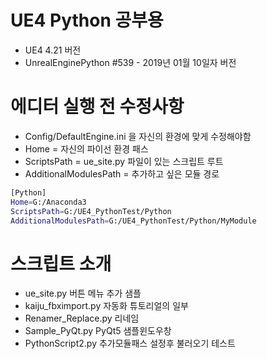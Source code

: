 # UE4 Python 공부용 
* UE4 4.21 버전 
* UnrealEnginePython #539 - 2019년 01월 10일자 버전


# 에디터 실행 전 수정사항
* Config/DefaultEngine.ini 을 자신의 환경에 맞게 수정해야함
* Home = 자신의 파이선 환경 패스
* ScriptsPath = ue_site.py 파일이 있는 스크립트 루트
* AdditionalModulesPath = 추가하고 싶은 모듈 경로

```sh
[Python]
Home=G:/Anaconda3
ScriptsPath=G:/UE4_PythonTest/Python
AdditionalModulesPath=G:/UE4_PythonTest/Python/MyModule
```

# 스크립트 소개
* ue_site.py 버튼 메뉴 추가 샘플
* kaiju_fbximport.py  자동화 튜토리얼의 일부
* Renamer_Replace.py 리네임
* Sample_PyQt.py  PyQt5 샘플윈도우창
* PythonScript2.py  추가모듈패스 설정후 불러오기 테스트